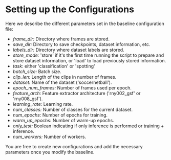 # Setting up the Configurations

Here we describe the different parameters set in the baseline configuration file:

- _frame_dir:_ Directory where frames are stored.
- _save_dir:_ Directory to save checkpoints, dataset information, etc.
- _labels_dir:_ Directory where dataset labels are stored.
- _store_mode:_ 'store' if it's the first time running the script to prepare and store dataset information, or 'load' to load previously stored information.
- _task_: either 'classification' or 'spotting'
- _batch_size:_ Batch size.
- _clip_len:_ Length of the clips in number of frames.
- _dataset:_ Name of the dataset ('soccernetball').
- _epoch_num_frames:_ Number of frames used per epoch.
- _feature_arch:_ Feature extractor architecture ('rny002_gsf' or 'rny008_gsf').
- _learning_rate:_ Learning rate.
- _num_classes:_ Number of classes for the current dataset.
- _num_epochs:_ Number of epochs for training.
- _warm_up_epochs:_ Number of warm-up epochs.
- _only_test:_ Boolean indicating if only inference is performed or training + inference.
- _num_workers:_ Number of workers.

You are free to create new configurations and add the necessary parameters once you modify the baseline.
